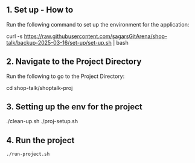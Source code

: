 ## 1. Set up - How to

Run the following command to set up the environment for the application:


curl -s https://raw.githubusercontent.com/sagarsGitArena/shop-talk/backup-2025-03-16/set-up/set-up.sh | bash


## 2. Navigate to the Project Directory
Run the following to go to the Project Directory:

cd shop-talk/shoptalk-proj

## 3. Setting up the env for the project

./clean-up.sh
./proj-setup.sh

## 4. Run the project
```bash
./run-project.sh


